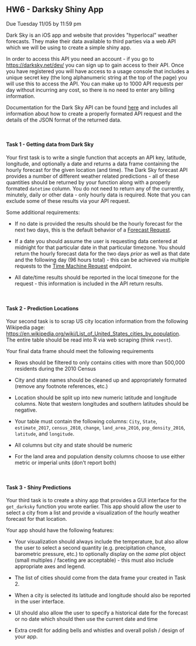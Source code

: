 HW6 - Darksky Shiny App
-----
Due Tuesday 11/05 by 11:59 pm

Dark Sky is an iOS app and website that provides "hyperlocal" weather forecasts. They make their data available to third parties via a web API which we will be using to create a simple shiny app. 

In order to access this API you need an account - if you go to https://darksky.net/dev/ you can sign up to gain access to their API. Once you have registered you will have access to a usage console that includes a unique secret key (the long alphanumeric string at the top of the page) you will use this to access the API. You can make up to 1000 API requests per day without incurring any cost, so there is no need to enter any billing information.

Documentation for the Dark Sky API can be found [here](https://darksky.net/dev/docs) and includes all information about how to create a properly formated API request and the details of the JSON format of the returned data.

<br/>

#### Task 1 - Getting data from Dark Sky

Your first task is to write a single function that accepts an API key, latitude, longitude, and optionally a date and returns a data frame containing the hourly forecast for the given location (and time). The Dark Sky forecast API provides a number of different weather related predictions - all of these quantities should be returned by your function along with a properly formated `datetime` column. You do not need to return any of the currently, minutely, daily or other data - only hourly data is required. Note that you can exclude some of these results via your API request.

Some additional requirements:

* If no date is provided the results should be the hourly forecast for the next two days, this is the default behavior of a [Forecast Request](https://darksky.net/dev/docs/forecast).

* If a date you should assume the user is requesting data centered at midnight for that particular date in that particular timezone. You should return the hourly forecast data for the two days *prior* as well as that date and the following day (96 hours total) - this can be achieved via multiple requests to the [Time Machine Request](https://darksky.net/dev/docs/time-machine) endpoint. 

* All date/time results should be reported in the local timezone for the request - this information is included in the API return results.

<br/>

#### Task 2 - Prediction Locations

Your second task is to scrap US city location information from the following Wikipedia page: https://en.wikipedia.org/wiki/List_of_United_States_cities_by_population. The entire table should be read into R via web scraping (think `rvest`).

Your final data frame should meet the following requirements

* Rows should be filtered to only contains cities with more than 500,000 residents during the 2010 Census

* City and state names should be cleaned up and appropriately formated (remove any footnote references, etc.)

* Location should be split up into new numeric latitude and longitude columns. Note that western longitudes and southern latitudes should be negative.

* Your table must contain the following columns: `City`, `State`, `estimate_2017`, `census_2010`, `change`, `land_area_2016`, `pop_density_2016`, `latitude`, and `longitude`.

* All columns but city and state should be numeric

* For the land area and population density columns choose to use either metric or imperial units (don't report both)

<br/>
 
#### Task 3 - Shiny Predictions

Your third task is to create a shiny app that provides a GUI interface for the `get_darksky` function you wrote earlier. This app should allow the user to select a city from a list and provide a visualization of the hourly weather forecast for that location. 

Your app should have the following features:

* Your visualization should always include the temperature, but also allow the user to select a second quantity (e.g. precipitation chance, barometric pressure, etc.) to optionally display on the *same* plot object (small multiples / faceting are acceptable) - this must also include appropriate axes and legend.

* The list of cities should come from the data frame your created in Task 2.

* When a city is selected its latitude and longitude should also be reported in the user interface. 

* UI should also allow the user to specify a historical date for the forecast or no date which should then use the current date and time

* Extra credit for adding bells and whistles and overall polish / design of your app.
